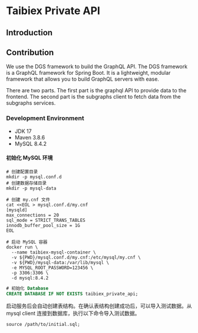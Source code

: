 # Taibiex Private API

## Introduction

## Contribution

We use the DGS framework to build the GraphQL API. The DGS framework is a GraphQL framework for Spring Boot. It is a lightweight, modular framework that allows you to build GraphQL servers with ease.

There are two parts. The first part is the graphql API to provide data to the frontend. The second part is the subgraphs client to fetch data from the subgraphs services.

### Development Environment

- JDK 17
- Maven 3.8.6
- MySQL 8.4.2

#### 初始化 MySQL 环境

```shell
# 创建配置目录
mkdir -p mysql.conf.d
# 创建数据存储目录
mkdir -p mysql-data

# 创建 my.cnf 文件
cat <<EOL > mysql.conf.d/my.cnf
[mysqld]
max_connections = 20
sql_mode = STRICT_TRANS_TABLES
innodb_buffer_pool_size = 1G
EOL
```

```shell
# 启动 MySQL 容器
docker run \
  --name taibiex-mysql-container \
  -v ${PWD}/mysql.conf.d/my.cnf:/etc/mysql/my.cnf \
  -v ${PWD}/mysql-data:/var/lib/mysql \
  -e MYSQL_ROOT_PASSWORD=123456 \
  -p 3306:3306 \
  -d mysql:8.4.2
```

```sql
# 初始化 Database
CREATE DATABASE IF NOT EXISTS taibiex_private_api;
```

启动服务后会自动创建表结构。在确认表结构创建成功后，可以导入测试数据。从 mysql client 连接到数据库，执行以下命令导入测试数据。

```shell
source /path/to/initial.sql;
```
